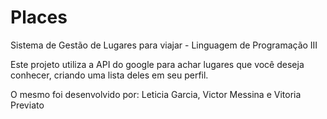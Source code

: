 # Places
Sistema de Gestão de Lugares para viajar - Linguagem de Programação III

Este projeto utiliza a API do google para achar lugares que você deseja conhecer, criando uma lista deles em seu perfil.

O mesmo foi desenvolvido por: Leticia Garcia, Victor Messina e Vitoria Previato
